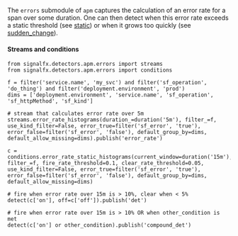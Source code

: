The `errors` submodule of `apm` captures the calculation of an error rate for a span over some duration. One can then detect when this error rate exceeds a static threshold (see [static](static_v2)) or when it grows too quickly (see [sudden_change](sudden_change_v2)). 


#### Streams and conditions

~~~~~~~~~~~~~~~~~~~~
from signalfx.detectors.apm.errors import streams
from signalfx.detectors.apm.errors import conditions

f = filter('service.name', 'my_svc') and filter('sf_operation', 'do_thing') and filter('deployment.environment', 'prod')
dims = ['deployment.environment', 'service.name', 'sf_operation', 'sf_httpMethod', 'sf_kind']

# stream that calculates error rate over 5m
streams.error_rate_histograms(duration_=duration('5m'), filter_=f, use_kind_filter=False, error_true=filter('sf_error', 'true'), error_false=filter('sf_error', 'false'), default_group_by=dims, default_allow_missing=dims).publish('error_rate')

c = conditions.error_rate_static_histograms(current_window=duration('15m'), filter_=f, fire_rate_threshold=0.1, clear_rate_threshold=0.05, use_kind_filter=False, error_true=filter('sf_error', 'true'), error_false=filter('sf_error', 'false'), default_group_by=dims, default_allow_missing=dims)

# fire when error rate over 15m is > 10%, clear when < 5%
detect(c['on'], off=c['off']).publish('det')

# fire when error rate over 15m is > 10% OR when other_condition is met
detect(c['on'] or other_condition).publish('compound_det')
~~~~~~~~~~~~~~~~~~~~
